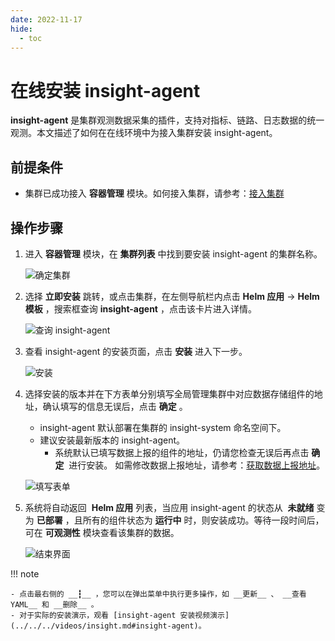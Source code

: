 ```yaml
---
date: 2022-11-17
hide:
  - toc
---
```


# 在线安装 insight-agent

 __insight-agent__ 是集群观测数据采集的插件，支持对指标、链路、日志数据的统一观测。本文描述了如何在在线环境中为接入集群安装 insight-agent。

## 前提条件

- 集群已成功接入 __容器管理__ 模块。如何接入集群，请参考：[接入集群](../../../kpanda/user-guide/clusters/integrate-cluster.md)

## 操作步骤

1. 进入 __容器管理__ 模块，在 __集群列表__ 中找到要安装 insight-agent 的集群名称。

    ![确定集群](https://docs.daocloud.io/daocloud-docs-images/docs/insight/images/insight-agent01.png)

2. 选择 __立即安装__ 跳转，或点击集群，在左侧导航栏内点击 __Helm 应用__ -> __Helm 模板__ ，搜索框查询 __insight-agent__ ，点击该卡片进入详情。

    ![查询 insight-agent](https://docs.daocloud.io/daocloud-docs-images/docs/insight/images/insight-agent02.png)

3. 查看 insight-agent 的安装页面，点击 __安装__ 进入下一步。

    ![安装](https://docs.daocloud.io/daocloud-docs-images/docs/insight/images/insight-agent03.png)

4. 选择安装的版本并在下方表单分别填写全局管理集群中对应数据存储组件的地址，确认填写的信息无误后，点击 __确定__ 。

    - insight-agent 默认部署在集群的 insight-system 命名空间下。
    - 建议安装最新版本的 insight-agent。
      - 系统默认已填写数据上报的组件的地址，仍请您检查无误后再点击 __确定__  进行安装。 如需修改数据上报地址，请参考：[获取数据上报地址](../install/gethosturl.md)。

    ![填写表单](https://docs.daocloud.io/daocloud-docs-images/docs/insight/images/insight-agent04.png)

5. 系统将自动返回  __Helm 应用__ 列表，当应用 insight-agent 的状态从  __未就绪__ 变为 __已部署__ ，且所有的组件状态为 __运行中__ 时，则安装成功。等待一段时间后，可在 __可观测性__ 模块查看该集群的数据。

    ![结束界面](https://docs.daocloud.io/daocloud-docs-images/docs/insight/images/insight-agent05.png)

!!! note

    - 点击最右侧的 __┇__ ，您可以在弹出菜单中执行更多操作，如 __更新__ 、 __查看 YAML__ 和 __删除__ 。
    - 对于实际的安装演示，观看 [insight-agent 安装视频演示](../../../videos/insight.md#insight-agent)。
